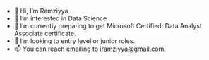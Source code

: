 - 👋 Hi, I’m Ramziyya
- 👀 I’m interested in Data Science
- 🌱 I’m currently preparing to get Microsoft Certified: Data Analyst Associate certificate.
- 💞️ I’m looking to entry level or junior roles.
- 📫 You can reach emailing to iramziyya@gmail.com.


